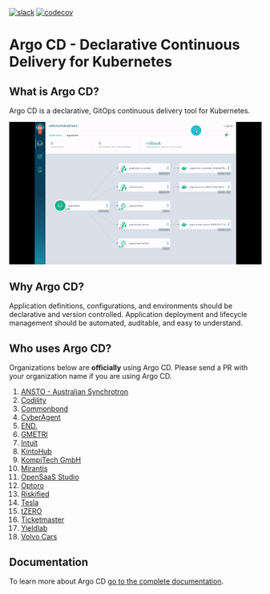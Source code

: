 [![slack](https://img.shields.io/badge/slack-argoproj-brightgreen.svg?logo=slack)](https://argoproj.github.io/community/join-slack)
[![codecov](https://codecov.io/gh/argoproj/argo-cd/branch/master/graph/badge.svg)](https://codecov.io/gh/argoproj/argo-cd)

# Argo CD - Declarative Continuous Delivery for Kubernetes

## What is Argo CD?

Argo CD is a declarative, GitOps continuous delivery tool for Kubernetes.

![Argo CD UI](docs/assets/argocd-ui.gif)

## Why Argo CD?

Application definitions, configurations, and environments should be declarative and version controlled.
Application deployment and lifecycle management should be automated, auditable, and easy to understand.


## Who uses Argo CD?

Organizations below are **officially** using Argo CD. Please send a PR with your organization name if you are using Argo CD.

1. [ANSTO - Australian Synchrotron](https://www.synchrotron.org.au/)
1. [Codility](https://www.codility.com/)
1. [Commonbond](https://commonbond.co/)
1. [CyberAgent](https://www.cyberagent.co.jp/en/)
1. [END.](https://www.endclothing.com/)
1. [GMETRI](https://gmetri.com/)
1. [Intuit](https://www.intuit.com/)
1. [KintoHub](https://www.kintohub.com/)
1. [KompiTech GmbH](https://www.kompitech.com/)
1. [Mirantis](https://mirantis.com/)
1. [OpenSaaS Studio](https://opensaas.studio)
1. [Optoro](https://www.optoro.com/)
1. [Riskified](https://www.riskified.com/)
1. [Tesla](https://tesla.com/)
1. [tZERO](https://www.tzero.com/)
1. [Ticketmaster](https://ticketmaster.com)
1. [Yieldlab](https://www.yieldlab.de/)
1. [Volvo Cars](https://www.volvocars.com/)

## Documentation

To learn more about Argo CD [go to the complete documentation](https://argoproj.github.io/argo-cd/).

